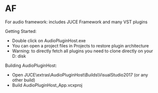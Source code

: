 # AF
For audio framework: includes JUCE Framework and many VST plugins

Getting Started:
- Double click on AudioPluginHost.exe
- You can open a project files in Projects to restore plugin architecture
- Warning: to directly fetch all plugins you need to clone directly on your D: disk

Building AudioPluginHost:
- Open JUCE\extras\AudioPluginHost\Builds\VisualStudio2017 (or any other build)
- Build AudioPluginHost_App.vcxproj
